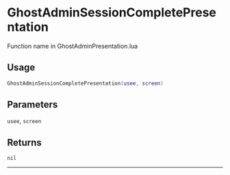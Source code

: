 # GhostAdminSessionCompletePresentation
Function name in GhostAdminPresentation.lua
## Usage
```lua
GhostAdminSessionCompletePresentation(usee, screen)
```
## Parameters
`usee`, `screen`
## Returns
`nil`

---